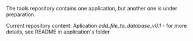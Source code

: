 The tools repository contains one application, but another one is under preparation.


Current repository content:
Aplication *add_file_to_database_v0.1* - for more details, see README in application's folder